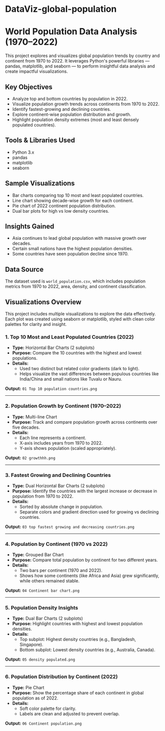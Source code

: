# DataViz-global-population
# World Population Data Analysis (1970–2022)

This project explores and visualizes global population trends by country and continent from 1970 to 2022. It leverages Python's powerful libraries — pandas, matplotlib, and seaborn — to perform insightful data analysis and create impactful visualizations.

## Key Objectives
- Analyze top and bottom countries by population in 2022.
- Visualize population growth trends across continents from 1970 to 2022.
- Identify fastest-growing and declining countries.
- Explore continent-wise population distribution and growth.
- Highlight population density extremes (most and least densely populated countries).

## Tools & Libraries Used
- Python 3.x
- pandas
- matplotlib
- seaborn


## Sample Visualizations
- Bar charts comparing top 10 most and least populated countries.
- Line chart showing decade-wise growth for each continent.
- Pie chart of 2022 continent population distribution.
- Dual bar plots for high vs low density countries.

## Insights Gained
- Asia continues to lead global population with massive growth over decades.
- Certain small nations have the highest population densities.
- Some countries have seen population decline since 1970.

## Data Source
The dataset used is `world_population.csv`, which includes population metrics from 1970 to 2022, area, density, and continent classification.

## Visualizations Overview

This project includes multiple visualizations to explore the data effectively. Each plot was created using seaborn or matplotlib, styled with clean color palettes for clarity and insight.

### 1. Top 10 Most and Least Populated Countries (2022)
- **Type:** Horizontal Bar Charts (2 subplots)
- **Purpose:** Compare the 10 countries with the highest and lowest populations.
- **Details:**
  - Used two distinct but related color gradients (dark to light).
  - Helps visualize the vast differences between populous countries like India/China and small nations like Tuvalu or Nauru.

**Output:** `01 Top 10 population countries.png`

---

### 2. Population Growth by Continent (1970–2022)
- **Type:** Multi-line Chart
- **Purpose:** Track and compare population growth across continents over five decades.
- **Details:**
  - Each line represents a continent.
  - X-axis includes years from 1970 to 2022.
  - Y-axis shows population (scaled appropriately).

**Output:** `02 growthhh.png`

---

### 3. Fastest Growing and Declining Countries
- **Type:** Dual Horizontal Bar Charts (2 subplots)
- **Purpose:** Identify the countries with the largest increase or decrease in population from 1970 to 2022.
- **Details:**
  - Sorted by absolute change in population.
  - Separate colors and gradient direction used for growing vs declining countries.

**Output:** `03 top fastest growing and decreasing countries.png`

---

### 4. Population by Continent (1970 vs 2022)
- **Type:** Grouped Bar Chart
- **Purpose:** Compare total population by continent for two different years.
- **Details:**
  - Two bars per continent (1970 and 2022).
  - Shows how some continents (like Africa and Asia) grew significantly, while others remained stable.

**Output:** `04 Continent bar chart.png`

---

### 5. Population Density Insights
- **Type:** Dual Bar Charts (2 subplots)
- **Purpose:** Highlight countries with highest and lowest population densities.
- **Details:**
  - Top subplot: Highest density countries (e.g., Bangladesh, Singapore).
  - Bottom subplot: Lowest density countries (e.g., Australia, Canada).

**Output:** `05 density populated.png`

---

### 6. Population Distribution by Continent (2022)
- **Type:** Pie Chart
- **Purpose:** Show the percentage share of each continent in global population as of 2022.
- **Details:**
  - Soft color palette for clarity.
  - Labels are clean and adjusted to prevent overlap.

**Output:** `06 Continent population.png`
